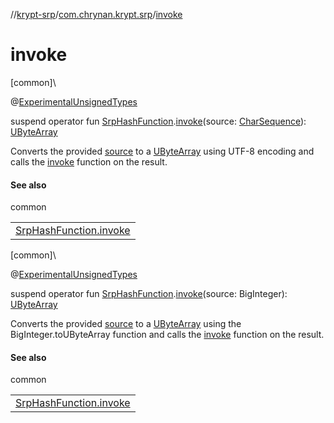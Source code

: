 //[krypt-srp](../../index.md)/[com.chrynan.krypt.srp](index.md)/[invoke](invoke.md)

# invoke

[common]\

@[ExperimentalUnsignedTypes](https://kotlinlang.org/api/latest/jvm/stdlib/kotlin/-experimental-unsigned-types/index.html)

suspend operator fun [SrpHashFunction](-srp-hash-function/index.md).[invoke](invoke.md)(source: [CharSequence](https://kotlinlang.org/api/latest/jvm/stdlib/kotlin/-char-sequence/index.html)): [UByteArray](https://kotlinlang.org/api/latest/jvm/stdlib/kotlin/-u-byte-array/index.html)

Converts the provided [source](invoke.md) to a [UByteArray](https://kotlinlang.org/api/latest/jvm/stdlib/kotlin/-u-byte-array/index.html) using UTF-8 encoding and calls the [invoke](invoke.md) function on the result.

#### See also

common

| |
|---|
| [SrpHashFunction.invoke](-srp-hash-function/invoke.md) |

[common]\

@[ExperimentalUnsignedTypes](https://kotlinlang.org/api/latest/jvm/stdlib/kotlin/-experimental-unsigned-types/index.html)

suspend operator fun [SrpHashFunction](-srp-hash-function/index.md).[invoke](invoke.md)(source: BigInteger): [UByteArray](https://kotlinlang.org/api/latest/jvm/stdlib/kotlin/-u-byte-array/index.html)

Converts the provided [source](invoke.md) to a [UByteArray](https://kotlinlang.org/api/latest/jvm/stdlib/kotlin/-u-byte-array/index.html) using the BigInteger.toUByteArray function and calls the [invoke](invoke.md) function on the result.

#### See also

common

| |
|---|
| [SrpHashFunction.invoke](-srp-hash-function/invoke.md) |
